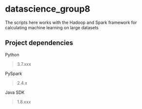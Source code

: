 # datascience_group8
The scripts here works with the Hadoop and Spark framework for calculating machine learning on large datasets

## Project dependencies
Python
> 3.7.xxx

PySpark
> 2.4.x

Java SDK
> 1.8.xxx
